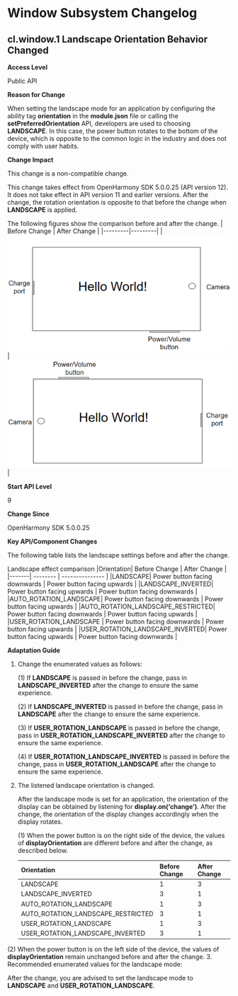 # Window Subsystem Changelog

## cl.window.1 Landscape Orientation Behavior Changed

**Access Level**

Public API

**Reason for Change**

When setting the landscape mode for an application by configuring the ability tag **orientation** in the **module.json** file or calling the **setPreferredOrientation** API, developers are used to choosing **LANDSCAPE**. In this case, the power button rotates to the bottom of the device, which is opposite to the common logic in the industry and does not comply with user habits.

**Change Impact**

This change is a non-compatible change.

This change takes effect from OpenHarmony SDK 5.0.0.25 (API version 12). It does not take effect in API version 11 and earlier versions. After the change, the rotation orientation is opposite to that before the change when **LANDSCAPE** is applied.

The following figures show the comparison before and after the change.
| Before Change | After Change |
|---------|---------|
| ![](figures/down.png) | ![](figures/up.png) |

**Start API Level**

9

**Change Since**

OpenHarmony SDK 5.0.0.25

**Key API/Component Changes**

The following table lists the landscape settings before and after the change.

Landscape effect comparison
|Orientation| Before Change         | After Change  |
|-------| -------- | --------------- |
|LANDSCAPE|  Power button facing downwards   |  Power button facing upwards  |
|LANDSCAPE_INVERTED|  Power button facing upwards   |  Power button facing downwards |
|AUTO_ROTATION_LANDSCAPE|  Power button facing downwards   |  Power button facing upwards |
|AUTO_ROTATION_LANDSCAPE_RESTRICTED|  Power button facing downwards   |  Power button facing upwards  |
|USER_ROTATION_LANDSCAPE   |  Power button facing downwards  | Power button facing upwards  |
|USER_ROTATION_LANDSCAPE_INVERTED|  Power button facing upwards |  Power button facing downwards  |

**Adaptation Guide**

1. Change the enumerated values as follows:

   (1) If **LANDSCAPE** is passed in before the change, pass in **LANDSCAPE_INVERTED** after the change to ensure the same experience.

   (2) If **LANDSCAPE_INVERTED** is passed in before the change, pass in **LANDSCAPE** after the change to ensure the same experience.

   (3) If **USER_ROTATION_LANDSCAPE** is passed in before the change, pass in **USER_ROTATION_LANDSCAPE_INVERTED** after the change to ensure the same experience.

   (4) If **USER_ROTATION_LANDSCAPE_INVERTED** is passed in before the change, pass in **USER_ROTATION_LANDSCAPE** after the change to ensure the same experience.

2. The listened landscape orientation is changed.

   After the landscape mode is set for an application, the orientation of the display can be obtained by listening for **display.on('change')**. After the change, the orientation of the display changes accordingly when the display rotates.

   (1) When the power button is on the right side of the device, the values of **displayOrientation** are different before and after the change, as described below.

   |Orientation| Before Change         | After Change  |
   |-------| -------- | --------------- |
   |LANDSCAPE|  1    |  3   |
   |LANDSCAPE_INVERTED|  3    |  1  |
   |AUTO_ROTATION_LANDSCAPE|  1    |  3 |
   |AUTO_ROTATION_LANDSCAPE_RESTRICTED|  3    |  1   |
   |USER_ROTATION_LANDSCAPE   |  1   | 3   |
   |USER_ROTATION_LANDSCAPE_INVERTED|  3  |  1   |
(2) When the power button is on the left side of the device, the values of **displayOrientation** remain unchanged before and after the change.
3. Recommended enumerated values for the landscape mode:

   After the change, you are advised to set the landscape mode to **LANDSCAPE** and **USER_ROTATION_LANDSCAPE**.